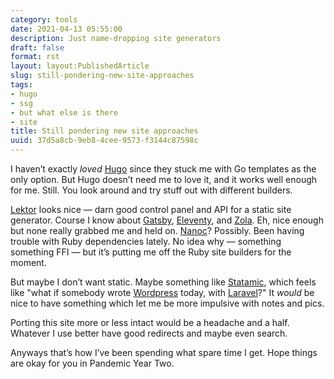 ```yaml
---
category: tools
date: 2021-04-13 05:55:00
description: Just name-dropping site generators
draft: false
format: rst
layout: layout:PublishedArticle
slug: still-pondering-new-site-approaches
tags:
- hugo
- ssg
- but what else is there
- site
title: Still pondering new site approaches
uuid: 37d5a8cb-9eb8-4cee-9573-f3144c87598c
---
```


I haven’t exactly *loved* [Hugo][hugo] since they stuck me with Go templates as
the only option.  But Hugo doesn’t need me to love it, and it works well enough
for me.  Still.  You look around and try stuff out with different builders.

[Lektor][lektor] looks nice — darn good control panel and API for a static site
generator.  Course I know about [Gatsby][gatsby], [Eleventy][eleventy], and
[Zola][zola].  Eh, nice enough but none really grabbed me and held on.
[Nanoc][nanoc]?  Possibly.  Been having trouble with Ruby dependencies lately.
No idea why — something something FFI — but it’s putting me off the Ruby site
builders for the moment.

But maybe I don’t want static.  Maybe something like [Statamic][statamic],
which feels like "what if somebody wrote [Wordpress][wordpress] today, with
[Laravel][laravel]?" It *would* be nice to have something which let me be more
impulsive with notes and pics.

Porting this site more or less intact would be a headache and a half.  Whatever
I use better have good redirects and maybe even search.

Anyways that’s how I’ve been spending what spare time I get.  Hope things are
okay for you in Pandemic Year Two.

[hugo]: https://gohugo.io
[lektor]: https://www.getlektor.com
[gatsby]: https://www.gatsbyjs.com/
[eleventy]: https://www.11ty.dev/
[zola]: https://getzola.org
[nanoc]: https://nanoc.ws/
[statamic]: https://statamic.dev
[wordpress]: https://wordpress.org
[laravel]: https://laravel.com/
